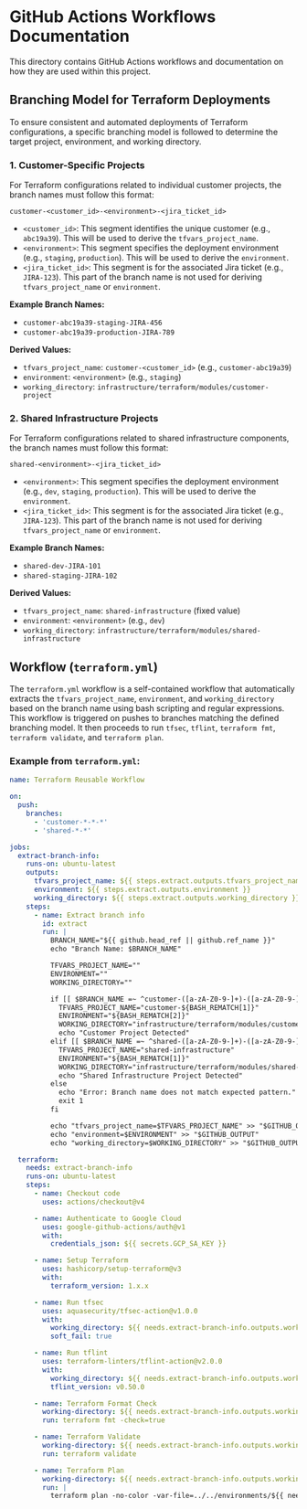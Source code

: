 # GitHub Actions Workflows Documentation

This directory contains GitHub Actions workflows and documentation on how they are used within this project.

## Branching Model for Terraform Deployments

To ensure consistent and automated deployments of Terraform configurations, a specific branching model is followed to determine the target project, environment, and working directory.

### 1. Customer-Specific Projects

For Terraform configurations related to individual customer projects, the branch names must follow this format:

`customer-<customer_id>-<environment>-<jira_ticket_id>`

*   `<customer_id>`: This segment identifies the unique customer (e.g., `abc19a39`). This will be used to derive the `tfvars_project_name`.
*   `<environment>`: This segment specifies the deployment environment (e.g., `staging`, `production`). This will be used to derive the `environment`.
*   `<jira_ticket_id>`: This segment is for the associated Jira ticket (e.g., `JIRA-123`). This part of the branch name is not used for deriving `tfvars_project_name` or `environment`.

**Example Branch Names:**
*   `customer-abc19a39-staging-JIRA-456`
*   `customer-abc19a39-production-JIRA-789`

**Derived Values:**
*   `tfvars_project_name`: `customer-<customer_id>` (e.g., `customer-abc19a39`)
*   `environment`: `<environment>` (e.g., `staging`)
*   `working_directory`: `infrastructure/terraform/modules/customer-project`

### 2. Shared Infrastructure Projects

For Terraform configurations related to shared infrastructure components, the branch names must follow this format:

`shared-<environment>-<jira_ticket_id>`

*   `<environment>`: This segment specifies the deployment environment (e.g., `dev`, `staging`, `production`). This will be used to derive the `environment`.
*   `<jira_ticket_id>`: This segment is for the associated Jira ticket (e.g., `JIRA-123`). This part of the branch name is not used for deriving `tfvars_project_name` or `environment`.

**Example Branch Names:**
*   `shared-dev-JIRA-101`
*   `shared-staging-JIRA-102`

**Derived Values:**
*   `tfvars_project_name`: `shared-infrastructure` (fixed value)
*   `environment`: `<environment>` (e.g., `dev`)
*   `working_directory`: `infrastructure/terraform/modules/shared-infrastructure`

## Workflow (`terraform.yml`)

The `terraform.yml` workflow is a self-contained workflow that automatically extracts the `tfvars_project_name`, `environment`, and `working_directory` based on the branch name using bash scripting and regular expressions. This workflow is triggered on pushes to branches matching the defined branching model. It then proceeds to run `tfsec`, `tflint`, `terraform fmt`, `terraform validate`, and `terraform plan`.

### Example from `terraform.yml`:

```yaml
name: Terraform Reusable Workflow

on:
  push:
    branches:
      - 'customer-*-*-*'
      - 'shared-*-*'

jobs:
  extract-branch-info:
    runs-on: ubuntu-latest
    outputs:
      tfvars_project_name: ${{ steps.extract.outputs.tfvars_project_name }}
      environment: ${{ steps.extract.outputs.environment }}
      working_directory: ${{ steps.extract.outputs.working_directory }}
    steps:
      - name: Extract branch info
        id: extract
        run: |
          BRANCH_NAME="${{ github.head_ref || github.ref_name }}"
          echo "Branch Name: $BRANCH_NAME"

          TFVARS_PROJECT_NAME=""
          ENVIRONMENT=""
          WORKING_DIRECTORY=""

          if [[ $BRANCH_NAME =~ ^customer-([a-zA-Z0-9-]+)-([a-zA-Z0-9-]+)-([a-zA-Z0-9-]+)$ ]]; then
            TFVARS_PROJECT_NAME="customer-${BASH_REMATCH[1]}"
            ENVIRONMENT="${BASH_REMATCH[2]}"
            WORKING_DIRECTORY="infrastructure/terraform/modules/customer-project"
            echo "Customer Project Detected"
          elif [[ $BRANCH_NAME =~ ^shared-([a-zA-Z0-9-]+)-([a-zA-Z0-9-]+)$ ]]; then
            TFVARS_PROJECT_NAME="shared-infrastructure"
            ENVIRONMENT="${BASH_REMATCH[1]}"
            WORKING_DIRECTORY="infrastructure/terraform/modules/shared-infrastructure"
            echo "Shared Infrastructure Project Detected"
          else
            echo "Error: Branch name does not match expected pattern."
            exit 1
          fi

          echo "tfvars_project_name=$TFVARS_PROJECT_NAME" >> "$GITHUB_OUTPUT"
          echo "environment=$ENVIRONMENT" >> "$GITHUB_OUTPUT"
          echo "working_directory=$WORKING_DIRECTORY" >> "$GITHUB_OUTPUT"

  terraform:
    needs: extract-branch-info
    runs-on: ubuntu-latest
    steps:
      - name: Checkout code
        uses: actions/checkout@v4

      - name: Authenticate to Google Cloud
        uses: google-github-actions/auth@v1
        with:
          credentials_json: ${{ secrets.GCP_SA_KEY }}

      - name: Setup Terraform
        uses: hashicorp/setup-terraform@v3
        with:
          terraform_version: 1.x.x

      - name: Run tfsec
        uses: aquasecurity/tfsec-action@v1.0.0
        with:
          working_directory: ${{ needs.extract-branch-info.outputs.working_directory }}
          soft_fail: true

      - name: Run tflint
        uses: terraform-linters/tflint-action@v2.0.0
        with:
          working_directory: ${{ needs.extract-branch-info.outputs.working_directory }}
          tflint_version: v0.50.0

      - name: Terraform Format Check
        working-directory: ${{ needs.extract-branch-info.outputs.working_directory }}
        run: terraform fmt -check=true

      - name: Terraform Validate
        working-directory: ${{ needs.extract-branch-info.outputs.working_directory }}
        run: terraform validate

      - name: Terraform Plan
        working-directory: ${{ needs.extract-branch-info.outputs.working_directory }}
        run: |
          terraform plan -no-color -var-file=../../environments/${{ needs.extract-branch-info.outputs.tfvars_project_name }}/${{ needs.extract-branch-info.outputs.environment }}/terraform.tfvars
```
